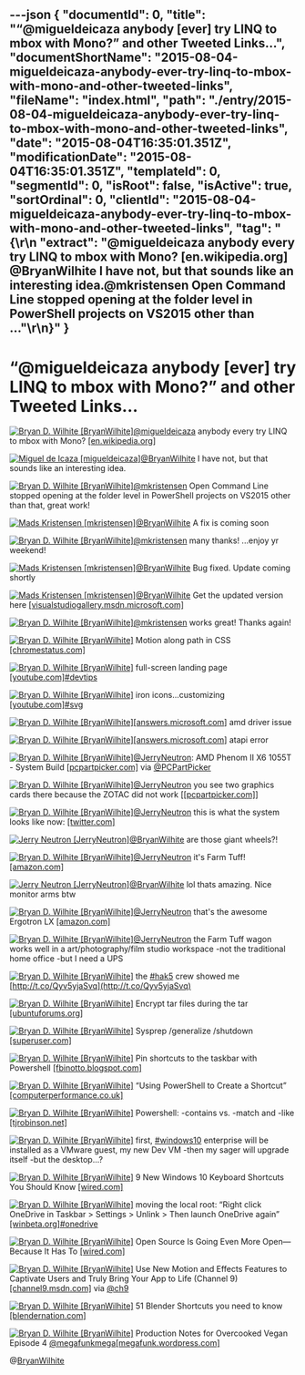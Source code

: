 ---json
{
  "documentId": 0,
  "title": "“@migueldeicaza anybody [ever] try LINQ to mbox with Mono?” and other Tweeted Links…",
  "documentShortName": "2015-08-04-migueldeicaza-anybody-ever-try-linq-to-mbox-with-mono-and-other-tweeted-links",
  "fileName": "index.html",
  "path": "./entry/2015-08-04-migueldeicaza-anybody-ever-try-linq-to-mbox-with-mono-and-other-tweeted-links",
  "date": "2015-08-04T16:35:01.351Z",
  "modificationDate": "2015-08-04T16:35:01.351Z",
  "templateId": 0,
  "segmentId": 0,
  "isRoot": false,
  "isActive": true,
  "sortOrdinal": 0,
  "clientId": "2015-08-04-migueldeicaza-anybody-ever-try-linq-to-mbox-with-mono-and-other-tweeted-links",
  "tag": "{\r\n  \"extract\": \"@migueldeicaza anybody every try LINQ to mbox with Mono? [en.wikipedia.org] @BryanWilhite I have not, but that sounds like an interesting idea.@mkristensen Open Command Line stopped opening at the folder level in PowerShell projects on VS2015 other than ...\"\r\n}"
}
---

# “@migueldeicaza anybody [ever] try LINQ to mbox with Mono?” and other Tweeted Links…

[<img alt="Bryan D. Wilhite [BryanWilhite]" src="https://songhay.blob.core.windows.net/shared-social-twitter/BryanWilhite.jpeg">](http://t.co/UNdqV0Z1zz "Bryan D. Wilhite [BryanWilhite]")[@migueldeicaza](http://twitter.com/migueldeicaza) anybody every try LINQ to mbox with Mono? [[en.wikipedia.org]](https://en.wikipedia.org/wiki/Mbox)

[<img alt="Miguel de Icaza [migueldeicaza]" src="https://songhay.blob.core.windows.net/shared-social-twitter/migueldeicaza.png">](http://t.co/Y2zRB337dJ "Miguel de Icaza [migueldeicaza]")[@BryanWilhite](http://twitter.com/BryanWilhite) I have not, but that sounds like an interesting idea.

[<img alt="Bryan D. Wilhite [BryanWilhite]" src="https://songhay.blob.core.windows.net/shared-social-twitter/BryanWilhite.jpeg">](http://t.co/UNdqV0Z1zz "Bryan D. Wilhite [BryanWilhite]")[@mkristensen](http://twitter.com/mkristensen) Open Command Line stopped opening at the folder level in PowerShell projects on VS2015 other than that, great work!

[<img alt="Mads Kristensen [mkristensen]" src="https://songhay.blob.core.windows.net/shared-social-twitter/mkristensen.jpeg">](http://t.co/uzMyatLQEv "Mads Kristensen [mkristensen]")[@BryanWilhite](http://twitter.com/BryanWilhite) A fix is coming soon

[<img alt="Bryan D. Wilhite [BryanWilhite]" src="https://songhay.blob.core.windows.net/shared-social-twitter/BryanWilhite.jpeg">](http://t.co/UNdqV0Z1zz "Bryan D. Wilhite [BryanWilhite]")[@mkristensen](http://twitter.com/mkristensen) many thanks! ...enjoy yr weekend!

[<img alt="Mads Kristensen [mkristensen]" src="https://songhay.blob.core.windows.net/shared-social-twitter/mkristensen.jpeg">](http://t.co/uzMyatLQEv "Mads Kristensen [mkristensen]")[@BryanWilhite](http://twitter.com/BryanWilhite) Bug fixed. Update coming shortly

[<img alt="Mads Kristensen [mkristensen]" src="https://songhay.blob.core.windows.net/shared-social-twitter/mkristensen.jpeg">](http://t.co/uzMyatLQEv "Mads Kristensen [mkristensen]")[@BryanWilhite](http://twitter.com/BryanWilhite) Get the updated version here [[visualstudiogallery.msdn.microsoft.com]](https://visualstudiogallery.msdn.microsoft.com/4e84e2cf-2d6b-472a-b1e2-b84932511379)

[<img alt="Bryan D. Wilhite [BryanWilhite]" src="https://songhay.blob.core.windows.net/shared-social-twitter/BryanWilhite.jpeg">](http://t.co/UNdqV0Z1zz "Bryan D. Wilhite [BryanWilhite]")[@mkristensen](http://twitter.com/mkristensen) works great! Thanks again!

[<img alt="Bryan D. Wilhite [BryanWilhite]" src="https://songhay.blob.core.windows.net/shared-social-twitter/BryanWilhite.jpeg">](http://t.co/UNdqV0Z1zz "Bryan D. Wilhite [BryanWilhite]") Motion along path in CSS [[chromestatus.com]](https://www.chromestatus.com/feature/6190642178818048)

[<img alt="Bryan D. Wilhite [BryanWilhite]" src="https://songhay.blob.core.windows.net/shared-social-twitter/BryanWilhite.jpeg">](http://t.co/UNdqV0Z1zz "Bryan D. Wilhite [BryanWilhite]") full-screen landing page [[youtube.com]](https://www.youtube.com/watch?v=hExwnLlj2xk)[#devtips](http://search.twitter.com/search?q=%23devtips)

[<img alt="Bryan D. Wilhite [BryanWilhite]" src="https://songhay.blob.core.windows.net/shared-social-twitter/BryanWilhite.jpeg">](http://t.co/UNdqV0Z1zz "Bryan D. Wilhite [BryanWilhite]") iron icons...customizing [[youtube.com]](https://www.youtube.com/watch?v=tjmRUgUca1g)[#svg](http://search.twitter.com/search?q=%23svg)

[<img alt="Bryan D. Wilhite [BryanWilhite]" src="https://songhay.blob.core.windows.net/shared-social-twitter/BryanWilhite.jpeg">](http://t.co/UNdqV0Z1zz "Bryan D. Wilhite [BryanWilhite]")[[answers.microsoft.com]](http://answers.microsoft.com/en-us/windows/forum/windows_8-hardware/aoddriver42-service-failed-to-start-error-in/4a82d597-a7ba-4c78-8771-11ac2ca5b17a?auth=1) amd driver issue

[<img alt="Bryan D. Wilhite [BryanWilhite]" src="https://songhay.blob.core.windows.net/shared-social-twitter/BryanWilhite.jpeg">](http://t.co/UNdqV0Z1zz "Bryan D. Wilhite [BryanWilhite]")[[answers.microsoft.com]](http://answers.microsoft.com/en-us/windows/forum/windows_vista-hardware/atapi-event-id11-the-driver-detected-a-controller/7fdd47da-7c86-4f7b-bdf7-096bb4f059f4?auth=1) atapi error

[<img alt="Bryan D. Wilhite [BryanWilhite]" src="https://songhay.blob.core.windows.net/shared-social-twitter/BryanWilhite.jpeg">](http://t.co/UNdqV0Z1zz "Bryan D. Wilhite [BryanWilhite]")[@JerryNeutron](http://twitter.com/JerryNeutron): AMD Phenom II X6 1055T - System Build [[pcpartpicker.com]](http://pcpartpicker.com/p/hKkV8d) via [@PCPartPicker](http://twitter.com/PCPartPicker)

[<img alt="Bryan D. Wilhite [BryanWilhite]" src="https://songhay.blob.core.windows.net/shared-social-twitter/BryanWilhite.jpeg">](http://t.co/UNdqV0Z1zz "Bryan D. Wilhite [BryanWilhite]")[@JerryNeutron](http://twitter.com/JerryNeutron) you see two graphics cards there because the ZOTAC did not work [[[pcpartpicker.com]](http://pcpartpicker.com/p/hKkV8d)]

[<img alt="Bryan D. Wilhite [BryanWilhite]" src="https://songhay.blob.core.windows.net/shared-social-twitter/BryanWilhite.jpeg">](http://t.co/UNdqV0Z1zz "Bryan D. Wilhite [BryanWilhite]")[@JerryNeutron](http://twitter.com/JerryNeutron) this is what the system looks like now: [[twitter.com]](https://twitter.com/BryanWilhite/status/628286880187031552/photo/1)

[<img alt="Jerry Neutron [JerryNeutron]" src="https://songhay.blob.core.windows.net/shared-social-twitter/JerryNeutron.jpeg">](http://t.co/qU9Zl3d3yf "Jerry Neutron [JerryNeutron]")[@BryanWilhite](http://twitter.com/BryanWilhite) are those giant wheels?!

[<img alt="Bryan D. Wilhite [BryanWilhite]" src="https://songhay.blob.core.windows.net/shared-social-twitter/BryanWilhite.jpeg">](http://t.co/UNdqV0Z1zz "Bryan D. Wilhite [BryanWilhite]")[@JerryNeutron](http://twitter.com/JerryNeutron) it's Farm Tuff! [[amazon.com]](http://www.amazon.com/Farm-Tuff-Flatbed-Wagon-1000-Lb-Capacity/dp/B0000AX6M9/ref=as_li_ss_tl?ie=UTF8&qid=1438644602&sr=8-3&keywords=farm+tuff&linkCode=sl1&tag=thekintespacec00&linkId=91e57933db9708612c3cd97fa978e6c8)

[<img alt="Jerry Neutron [JerryNeutron]" src="https://songhay.blob.core.windows.net/shared-social-twitter/JerryNeutron.jpeg">](http://t.co/qU9Zl3d3yf "Jerry Neutron [JerryNeutron]")[@BryanWilhite](http://twitter.com/BryanWilhite) lol thats amazing. Nice monitor arms btw

[<img alt="Bryan D. Wilhite [BryanWilhite]" src="https://songhay.blob.core.windows.net/shared-social-twitter/BryanWilhite.jpeg">](http://t.co/UNdqV0Z1zz "Bryan D. Wilhite [BryanWilhite]")[@JerryNeutron](http://twitter.com/JerryNeutron) that's the awesome Ergotron LX [[amazon.com]](http://www.amazon.com/LX-Desk-Mount-LCD-Arm/dp/B00358RIRC/ref=as_li_ss_tl?s=pc&ie=UTF8&qid=1438645964&sr=1-1&keywords=ergotron&linkCode=sl1&tag=thekintespacec00&linkId=f5de29050b5d373d06c94a8c286bd59f)

[<img alt="Bryan D. Wilhite [BryanWilhite]" src="https://songhay.blob.core.windows.net/shared-social-twitter/BryanWilhite.jpeg">](http://t.co/UNdqV0Z1zz "Bryan D. Wilhite [BryanWilhite]")[@JerryNeutron](http://twitter.com/JerryNeutron) the Farm Tuff wagon works well in a art/photography/film studio workspace -not the traditional home office -but I need a UPS

[<img alt="Bryan D. Wilhite [BryanWilhite]" src="https://songhay.blob.core.windows.net/shared-social-twitter/BryanWilhite.jpeg">](http://t.co/UNdqV0Z1zz "Bryan D. Wilhite [BryanWilhite]") the [#hak5](http://search.twitter.com/search?q=%23hak5) crew showed me [http://t.co/Qyv5yjaSvq](http://t.co/Qyv5yjaSvq)

[<img alt="Bryan D. Wilhite [BryanWilhite]" src="https://songhay.blob.core.windows.net/shared-social-twitter/BryanWilhite.jpeg">](http://t.co/UNdqV0Z1zz "Bryan D. Wilhite [BryanWilhite]") Encrypt tar files during the tar [[ubuntuforums.org]](http://ubuntuforums.org/showthread.php?t=1071398)

[<img alt="Bryan D. Wilhite [BryanWilhite]" src="https://songhay.blob.core.windows.net/shared-social-twitter/BryanWilhite.jpeg">](http://t.co/UNdqV0Z1zz "Bryan D. Wilhite [BryanWilhite]") Sysprep /generalize /shutdown [[superuser.com]](http://superuser.com/questions/523737/do-i-have-to-reinstall-windows-8-when-upgrading-my-motherboard-cpu-and-memory)

[<img alt="Bryan D. Wilhite [BryanWilhite]" src="https://songhay.blob.core.windows.net/shared-social-twitter/BryanWilhite.jpeg">](http://t.co/UNdqV0Z1zz "Bryan D. Wilhite [BryanWilhite]") Pin shortcuts to the taskbar with Powershell [[fbinotto.blogspot.com]](http://fbinotto.blogspot.com/2012/03/pin-shortcuts-to-taskbar.html)

[<img alt="Bryan D. Wilhite [BryanWilhite]" src="https://songhay.blob.core.windows.net/shared-social-twitter/BryanWilhite.jpeg">](http://t.co/UNdqV0Z1zz "Bryan D. Wilhite [BryanWilhite]") “Using PowerShell to Create a Shortcut” [[computerperformance.co.uk]](http://www.computerperformance.co.uk/powershell/powershell_create_shortcut.htm)

[<img alt="Bryan D. Wilhite [BryanWilhite]" src="https://songhay.blob.core.windows.net/shared-social-twitter/BryanWilhite.jpeg">](http://t.co/UNdqV0Z1zz "Bryan D. Wilhite [BryanWilhite]") Powershell: -contains vs. -match and -like [[tjrobinson.net]](http://www.tjrobinson.net/?p=109)

[<img alt="Bryan D. Wilhite [BryanWilhite]" src="https://songhay.blob.core.windows.net/shared-social-twitter/BryanWilhite.jpeg">](http://t.co/UNdqV0Z1zz "Bryan D. Wilhite [BryanWilhite]") first, [#windows10](http://search.twitter.com/search?q=%23windows10) enterprise will be installed as a VMware guest, my new Dev VM -then my sager will upgrade itself -but the desktop...?

[<img alt="Bryan D. Wilhite [BryanWilhite]" src="https://songhay.blob.core.windows.net/shared-social-twitter/BryanWilhite.jpeg">](http://t.co/UNdqV0Z1zz "Bryan D. Wilhite [BryanWilhite]") 9 New Windows 10 Keyboard Shortcuts You Should Know [[wired.com]](http://www.wired.com/2015/07/windows-10-keyboard-shortcuts/)

[<img alt="Bryan D. Wilhite [BryanWilhite]" src="https://songhay.blob.core.windows.net/shared-social-twitter/BryanWilhite.jpeg">](http://t.co/UNdqV0Z1zz "Bryan D. Wilhite [BryanWilhite]") moving the local root: “Right click OneDrive in Taskbar &gt; Settings &gt; Unlink &gt; Then launch OneDrive again” [[winbeta.org]](http://www.winbeta.org/news/how-move-onedrive-folder-another-drive-windows-10-technical-preview)[#onedrive](http://search.twitter.com/search?q=%23onedrive)

[<img alt="Bryan D. Wilhite [BryanWilhite]" src="https://songhay.blob.core.windows.net/shared-social-twitter/BryanWilhite.jpeg">](http://t.co/UNdqV0Z1zz "Bryan D. Wilhite [BryanWilhite]") Open Source Is Going Even More Open—Because It Has To [[wired.com]](http://www.wired.com/2015/07/open-source-going-even-openbecause/)

[<img alt="Bryan D. Wilhite [BryanWilhite]" src="https://songhay.blob.core.windows.net/shared-social-twitter/BryanWilhite.jpeg">](http://t.co/UNdqV0Z1zz "Bryan D. Wilhite [BryanWilhite]") Use New Motion and Effects Features to Captivate Users and Truly Bring Your App to Life (Channel 9) [[channel9.msdn.com]](https://channel9.msdn.com/Events/Build/2015/3-737) via [@ch9](http://twitter.com/ch9)

[<img alt="Bryan D. Wilhite [BryanWilhite]" src="https://songhay.blob.core.windows.net/shared-social-twitter/BryanWilhite.jpeg">](http://t.co/UNdqV0Z1zz "Bryan D. Wilhite [BryanWilhite]") 51 Blender Shortcuts you need to know [[blendernation.com]](http://www.blendernation.com/2015/07/29/51-blender-shortcuts-you-need-to-know/)

[<img alt="Bryan D. Wilhite [BryanWilhite]" src="https://songhay.blob.core.windows.net/shared-social-twitter/BryanWilhite.jpeg">](http://t.co/UNdqV0Z1zz "Bryan D. Wilhite [BryanWilhite]") Production Notes for Overcooked Vegan Episode 4 [@megafunkmega](http://twitter.com/megafunkmega)[[megafunk.wordpress.com]](https://megafunk.wordpress.com/2015/07/29/production-notes-for-overcooked-vegan-episode-4/)

@[BryanWilhite](https://twitter.com/BryanWilhite)
